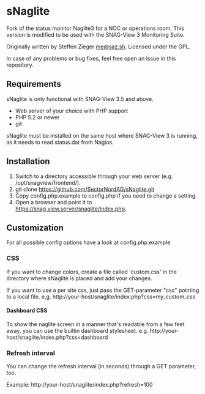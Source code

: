 sNaglite
========

Fork of the status monitor Naglite3 for a NOC or operations room. This version is modified to be used with the SNAG-View 3 Monitoring Suite.

Originally written by Steffen Zieger <me@saz.sh>.
Licensed under the GPL.

In case of any problems or bug fixes, feel free open an issue in this repository.

Requirements
------------

sNaglite is only functional with SNAG-View 3.5 and above.

- Web server of your choice with PHP support
- PHP 5.2 or newer
- git

sNaglite must be installed on the same host where SNAG-View 3 is running, as it
needs to read status.dat from Nagios.

Installation
------------

1. Switch to a directory accessible through your web server (e.g. /opt/snagview/frontend/).
2. git clone https://github.com/SectorNordAG/sNaglite.git
3. Copy config.php.example to config.php if you need to change a setting.
4. Open a browser and point it to https://snag.view.server/snaglite/index.php.

Customization
-------------

For all possible config options have a look at config.php.example

### CSS

If you want to change colors, create a file called 'custom.css' in the
directory where sNaglite is placed and add your changes.

If you want to use a per site css, just pass the GET-parameter "css" pointing to a local file.
e.g. http://your-host/snaglite/index.php?css=my_custom_css

#### Dashboard CSS

To show the naglite screen in a manner that's readable from a few feet away, you can use the builtin dashboard stylesheet.
e.g. http://your-host/snaglite/index.php?css=dashboard

### Refresh interval

You can change the refresh interval (in seconds) through a GET parameter, too.

Example:
http://your-host/snaglite/index.php?refresh=100
